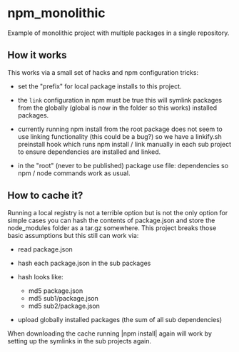 # npm_monolithic

Example of monolithic project with multiple packages in a single repository.

## How it works

This works via a small set of hacks and npm configuration tricks:

  - set the "prefix" for local package installs to this project.

  - the `link` configuration in npm must be true this will symlink packages
    from the globally (global is now in the folder so this works)
    installed packages.

  - currently running npm install from the root package does not seem to
    use linking functionality (this could be a bug?) so we have a
    linkify.sh preinstall hook which runs npm install / link manually in
    each sub project to ensure dependencies are installed and linked.

  - in the "root" (never to be published) package use file: dependencies
    so npm / node commands work as usual.

## How to cache it?

Running a local registry is not a terrible option but is not the only
option for simple cases you can hash the contents of package.json and
store the node_modules folder as a tar.gz somewhere. This project
breaks those basic assumptions but this still can work via:

  - read package.json
  - hash each package.json in the sub packages
  - hash looks like:

    - md5 package.json
    - md5 sub1/package.json
    - md5 sub2/package.json

  - upload globally installed packages (the sum of all sub dependencies)

When downloading the cache running |npm install| again will work by
setting up the symlinks in the sub projects again.

